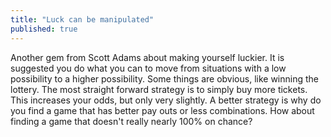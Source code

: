 ```yaml
---
title: "Luck can be manipulated"
published: true
---
```


Another gem from Scott Adams about making yourself luckier. It is suggested you do what you can to move from situations with a low possibility to a higher possibility. Some things are obvious, like winning the lottery. The most straight forward strategy is to simply buy more tickets. This increases your odds, but only very slightly. A better strategy is why do you find a game that has better pay outs or less combinations. How about finding a game that doesn't really nearly 100% on chance?

